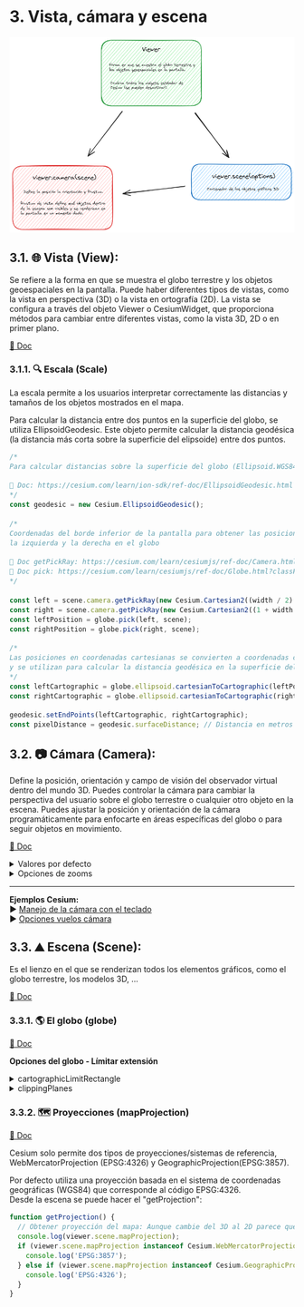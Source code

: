 # 3. Vista, cámara y escena

![scheme](./scheme.png)

## 3.1. 🌐 Vista (View): 
Se refiere a la forma en que se muestra el globo terrestre y los objetos geoespaciales en la pantalla. Puede haber diferentes tipos de vistas, como la vista en perspectiva (3D) o la vista en ortografía (2D). La vista se configura a través del objeto Viewer o CesiumWidget, que proporciona métodos para cambiar entre diferentes vistas, como la vista 3D, 2D o en primer plano.  

[📘 Doc](https://cesium.com/learn/cesiumjs/ref-doc/Viewer.html?classFilter=view)

### 3.1.1. 🔍 Escala (Scale)
La escala permite a los usuarios interpretar correctamente las distancias y tamaños de los objetos mostrados en el mapa.

Para calcular la distancia entre dos puntos en la superficie del globo, se utiliza EllipsoidGeodesic. Este objeto permite calcular la distancia geodésica (la distancia más corta sobre la superficie del elipsoide) entre dos puntos.

```javascript
/*
Para calcular distancias sobre la superficie del globo (Ellipsoid.WGS84)
      
📘 Doc: https://cesium.com/learn/ion-sdk/ref-doc/EllipsoidGeodesic.html
*/
const geodesic = new Cesium.EllipsoidGeodesic();

/*
Coordenadas del borde inferior de la pantalla para obtener las posiciones de 
la izquierda y la derecha en el globo 
         
📘 Doc getPickRay: https://cesium.com/learn/cesiumjs/ref-doc/Camera.html#getPickRay
📘 Doc pick: https://cesium.com/learn/cesiumjs/ref-doc/Globe.html?classFilter=GLOBE#pick
*/

const left = scene.camera.getPickRay(new Cesium.Cartesian2((width / 2) | 0, height - 1));
const right = scene.camera.getPickRay(new Cesium.Cartesian2((1 + width / 2) | 0, height - 1));
const leftPosition = globe.pick(left, scene);
const rightPosition = globe.pick(right, scene);

/*
Las posiciones en coordenadas cartesianas se convierten a coordenadas cartográficas 
y se utilizan para calcular la distancia geodésica en la superficie del elipsoide.
*/
const leftCartographic = globe.ellipsoid.cartesianToCartographic(leftPosition);
const rightCartographic = globe.ellipsoid.cartesianToCartographic(rightPosition);

geodesic.setEndPoints(leftCartographic, rightCartographic);
const pixelDistance = geodesic.surfaceDistance; // Distancia en metros
```

## 3.2. 📷 Cámara (Camera): 
Define la posición, orientación y campo de visión del observador virtual dentro del mundo 3D. Puedes controlar la cámara para cambiar la perspectiva del usuario sobre el globo terrestre o cualquier otro objeto en la escena. Puedes ajustar la posición y orientación de la cámara programáticamente para enfocarte en áreas específicas del globo o para seguir objetos en movimiento.  

[📘 Doc](https://cesium.com/learn/cesiumjs/ref-doc/Camera.html)   

<details>
  <summary>Valores por defecto</summary>

  * **Cesium.Camera.DEFAULT_OFFSET**  
  [📘 Doc](https://cesium.com/learn/cesiumjs/ref-doc/Camera.html#.DEFAULT_OFFSET)  

  *  **Cesium.Camera.DEFAULT_VIEW_FACTOR**  
  [📘 Doc](https://cesium.com/learn/cesiumjs/ref-doc/Camera.html#.DEFAULT_OFFSET)  

  *  **Cesium.Camera.DEFAULT_VIEW_RECTANGLE:** Te informa de la vista predeterminada de la cámara, propiedad solo de lectura.  
  [📘 Doc](https://cesium.com/learn/cesiumjs/ref-doc/Camera.html#.DEFAULT_OFFSET) || [📂 Ejemplo](https://github.com/AlvaroCodes/cesiumJS_notebook/blob/main/03_Vista_camara_y_escena/examples/02_dafault_view_rectangle.html)
</details>    

<details>
  <summary>Opciones de zooms</summary>  
  
* **Cantidad de zoom - "getZoom"** [📘 Doc](https://cesium.com/learn/ion-sdk/ref-doc/Cartographic.html#Cartographic)  
```javascript
  function getZoom() {
    // Obtener el nivel de zoom (lo muestra en metros)
    //  Te informa de la vista predeterminada de la cámara, propiedad solo de lectura.
    console.log(viewer.camera.positionCartographic.height);
  }
```  
  
* **zoomIn(amount)** [📘 Doc](https://cesium.com/learn/ion-sdk/ref-doc/Camera.html?classFilter=came#zoomIn)
```javascript
function setZoomIn(zoom) {
  // Cambiar nivel de zoom: Si no se pasa ningún valor por defecto viewer.camera.defaultZoomAmount (100000.0) 
  viewer.camera.zoomIn(zoom);
}
```

*  **zoomOut(amount)** [📘 Doc](https://cesium.com/learn/ion-sdk/ref-doc/Camera.html?classFilter=came#zoomOut)
```javascript
function setZoomOut(zoom) {
  // Cambiar nivel de zoom: Si no se pasa ningún valor por defecto viewer.camera.defaultZoomAmount (100000.0) 
  viewer.camera.zoomOut(zoom);
}
```

**📂 Ejemplos:**  
* Control del Zoom: [📋 HTML](https://github.com/AlvaroCodes/cesiumJS_notebook/blob/main/03_Vista_camara_y_escena/examples/01_Zoom.html) | 🚀[CodePen](https://codepen.io/mangelescarrillo/pen/LYvwdeN)

</details>   

---

**Ejemplos Cesium:**    
▶️ [Manejo de la cámara con el teclado](https://sandcastle.cesium.com/?src=Camera%20Tutorial.html&label=All)  
▶️ [Opciones vuelos cámara](https://sandcastle.cesium.com/?src=Camera.html&label=All)


## 3.3. ⛰️ Escena (Scene):
Es el lienzo en el que se renderizan todos los elementos gráficos, como el globo terrestre, los modelos 3D, ...  

[📘 Doc](https://cesium.com/learn/cesiumjs/ref-doc/Scene.html?classFilter=scene)

### 3.3.1. 🌎 El globo (globe) 
[📘 Doc](https://cesium.com/learn/cesiumjs/ref-doc/Globe.html)  

**Opciones del globo - Límitar extensión**
<details>
  <summary>cartographicLimitRectangle</summary>
  Recorta el globo a una zona concreta, por defecto ```Rectangle.MAX_VALUE```.

  ```javascript
  const viewer = new Cesium.Viewer('cesiumContainer');
  const scene = viewer.scene;
  const globe = scene.globe;

  const spainRectangle = Cesium.Rectangle.fromDegrees(
    -9.392883673530648,
    35.946850083961464,
    3.0394840836805496,
    43.74833771420099
  );

    globe.cartographicLimitRectangle = spainRectangle;
    scene.skyAtmosphere.show = false;
  ```
  
  [📘 Doc](https://cesium.com/learn/cesiumjs/ref-doc/Globe.html#cartographicLimitRectangle)  || [📂 Ejemplo](https://github.com/AlvaroCodes/cesiumJS_notebook/blob/main/03_Vista_camara_y_escena/examples/08_cartographicLimitRectangle.html)
</details> 

<details>
  <summary>clippingPlanes</summary>
  Delimita la representación del plano ("recorta").

  ```javascript
   const viewer = new Cesium.Viewer('cesiumContainer');

    // Crear un conjunto de clipping planes
    const clippingPlanes = new Cesium.ClippingPlaneCollection({
        planes : [
            new Cesium.ClippingPlane(new Cesium.Cartesian3(1.0, 0.0, 0.0), 0.0),
            new Cesium.ClippingPlane(new Cesium.Cartesian3(-1.0, 0.0, 0.0), -4000000.0),
            new Cesium.ClippingPlane(new Cesium.Cartesian3(0.0, 1.0, 0.0), 0.0),
            new Cesium.ClippingPlane(new Cesium.Cartesian3(0.0, -1.0, 0.0), -4000000.0)
        ],
        edgeWidth: 1.0,
        edgeColor: Cesium.Color.WHITE
    });

    // Aplicar los clipping planes al globo
    viewer.scene.globe.clippingPlanes = clippingPlanes;
  ```
  
  [📘 Doc](https://cesium.com/learn/cesiumjs/ref-doc/Globe.html#clippingPlanes)  || [📂 Ejemplo](https://github.com/AlvaroCodes/cesiumJS_notebook/blob/main/03_Vista_camara_y_escena/examples/07_clippingPlane.html)
</details> 

### 3.3.2. 🗺️ Proyecciones (mapProjection) 
[📘 Doc](https://cesium.com/learn/ion-sdk/ref-doc/MapProjection.html)  

Cesium solo permite dos tipos de proyecciones/sistemas de referencia, WebMercatorProjection (EPSG:4326) y GeographicProjection(EPSG:3857).   

Por defecto utiliza una proyección basada en el sistema de coordenadas geográficas (WGS84) que corresponde al código EPSG:4326.  
Desde la escena se puede hacer el "getProjection":
```javascript
function getProjection() {
  // Obtener proyección del mapa: Aunque cambie del 3D al 2D parece que no cambia la proyección.
  console.log(viewer.scene.mapProjection);
  if (viewer.scene.mapProjection instanceof Cesium.WebMercatorProjection) {
    console.log('EPSG:3857');
  } else if (viewer.scene.mapProjection instanceof Cesium.GeographicProjection) {
    console.log('EPSG:4326');
  }
}
```



